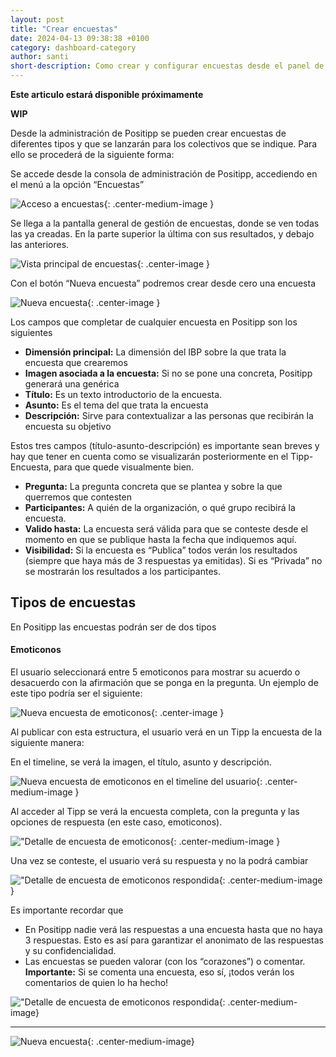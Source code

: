 ```yaml
---
layout: post
title: "Crear encuestas"
date: 2024-04-13 09:38:38 +0100
category: dashboard-category
author: santi
short-description: Como crear y configurar encuestas desde el panel de gestión.
---
```


**Este articulo estará disponible próximamente**

**WIP**

Desde la administración de Positipp se pueden crear encuestas de diferentes tipos y que se lanzarán para los colectivos que se indique. Para ello se procederá de la siguiente forma: 

Se accede desde la consola de administración de Positipp, accediendo en el menú a la opción “Encuestas” 

![Acceso a encuestas](/assets/survey-access.png "Acceso a encuestas"){: .center-medium-image }

Se llega a la pantalla general de gestión de encuestas, donde se ven todas las ya creadas. En la parte superior la última con sus resultados, y debajo las anteriores.  

![Vista principal de encuestas](/assets/survey-main.png "Vista principal de encuestas"){: .center-image }

Con el botón “Nueva encuesta” podremos crear desde cero una encuesta 

![Nueva encuesta](/assets/survey-new.png "Nueva encuesta"){: .center-image }

Los campos que completar de cualquier encuesta en Positipp son los siguientes 

* **Dimensión principal:** La dimensión del IBP sobre la que trata la encuesta que crearemos 
* **Imagen asociada a la encuesta:** Si no se pone una concreta, Positipp generará una genérica 
* **Título:** Es un texto introductorio de la encuesta. 
* **Asunto:** Es el tema del que trata la encuesta 
* **Descripción:** Sirve para contextualizar a las personas que recibirán la encuesta su objetivo 

Estos tres campos (título-asunto-descripción) es importante sean breves y hay que tener en cuenta como se visualizarán posteriormente en el Tipp-Encuesta, para que quede visualmente bien. 

* **Pregunta:** La pregunta concreta que se plantea y sobre la que querremos que contesten 
* **Participantes:** A quién de la organización, o qué grupo recibirá la encuesta. 
* **Valido hasta:** La encuesta será válida para que se conteste desde el momento en que se publique hasta la fecha que indiquemos aquí.  
* **Visibilidad:** Si la encuesta es “Publica” todos verán los resultados (siempre que haya más de 3 respuestas ya emitidas). Si es “Privada” no se mostrarán los resultados a los participantes.

## Tipos de encuestas

En Positipp las encuestas podrán ser de dos tipos 

#### Emoticonos

El usuario seleccionará entre 5 emoticonos para mostrar su acuerdo o desacuerdo con la afirmación que se ponga en la pregunta. Un ejemplo de este tipo podría ser el siguiente:

![Nueva encuesta de emoticonos](/assets/survey-new-icons.png "Nueva encuesta de emoticonos"){: .center-image }

Al publicar con esta estructura, el usuario verá en un Tipp la encuesta de la siguiente manera: 

En el timeline, se verá la imagen, el título, asunto y descripción. 

![Nueva encuesta de emoticonos en el timeline del usuario](/assets/survey-new-icons-timeline.png "Nueva encuesta de emoticonos en el timeline del usuario"){: .center-medium-image }

Al acceder al Tipp se verá la encuesta completa, con la pregunta y las opciones de respuesta (en este caso, emoticonos).

!["Detalle de encuesta de emoticonos](/assets/survey-new-icons-detail.png "Detalle de encuesta de emoticonos"){: .center-medium-image }

Una vez se conteste, el usuario verá su respuesta y no la podrá cambiar 

!["Detalle de encuesta de emoticonos respondida](/assets/survey-new-icons-detail-answered.png "Detalle de encuesta de emoticonos respondida"){: .center-medium-image }

Es importante recordar que 

* En Positipp nadie verá las respuestas a una encuesta hasta que no haya 3 respuestas. Esto es así para garantizar el anonimato de las respuestas y su confidencialidad. 
* Las encuestas se pueden valorar (con los “corazones”) o comentar. **Importante:** Si se comenta una encuesta, eso sí, ¡todos verán los comentarios de quien lo ha hecho! 

!["Detalle de encuesta de emoticonos respondida](/assets/survey-new-icons-detail-comments.png "Detalle de encuesta de emoticonos respondida"){: .center-medium-image}


---

![Nueva encuesta](/assets/survey-new.png "Nueva encuesta"){: .center-medium-image}
